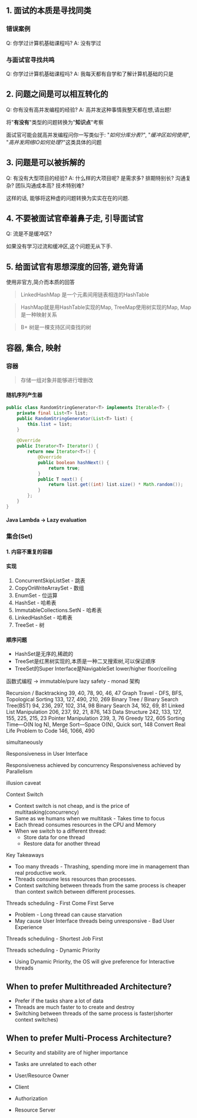 ## 1. 面试的本质是寻找同类
### 错误案例
Q: 你学过计算机基础课程吗?
A: 没有学过
### 与面试官寻找共鸣
Q: 你学过计算机基础课程吗?
A: 我每天都有自学和了解计算机基础的只是

## 2. 问题之间是可以相互转化的
Q: 你有没有高并发编程的经验?
A: 高并发这种事情我整天都在想,请出题!

将"**有没有**"类型的问题转换为"**知识点**"考察

面试官可能会就高并发编程问你一写类似于: "_如何分库分表?_", "_缓冲区如何使用_", "_高并发网络IO如何处理?_"这类具体的问题

## 3. 问题是可以被拆解的
Q: 有没有大型项目的经验?
A: 什么样的大项目呢? 是需求多? 排期特别长? 沟通复杂? 团队沟通成本高? 技术特别难?

这样的话, 能够将这种虚的问题转换为实实在在的问题.

## 4. 不要被面试官牵着鼻子走, 引导面试官
Q: 流是不是缓冲区?

如果没有学习过流和缓冲区,这个问题无从下手.

## 5. 给面试官有思想深度的回答, 避免背诵
使用非官方,简介而本质的回答

> LinkedHashMap 是一个元素间用链表相连的HashTable

> HashMap就是用HashTable实现的Map, TreeMap使用树实现的Map, Map是一种映射关系

> B+ 树是一棵支持区间查找的树


## 容器, 集合, 映射
### 容器
> 存储一组对象并能够进行增删改
> 
#### 随机序列产生器
```java
public class RandomStringGenerator<T> implements Iterable<T> {
    private final List<T> list;
    public RandomStringGenerator(List<T> list) {
        this.list = list;
    }
    
    @Override
    public Iterator<T> Iterator() {
        return new Iterator<T>() {
            @Override
            public boolean hashNext() {
                return true;
            }
            public T next() {
                return list.get((int) list.size() * Math.random());
            }
        };
    }
}

```
#### Java Lambda -> Lazy evaluation
### 集合(Set)

#### 1. 内容不重复的容器
#### 实现
1. ConcurrentSkipListSet - 跳表
2. CopyOnWriteArraySet - 数组
3. EnumSet - 位运算
4. HashSet - 哈希表
5. ImmutableCollections.SetN - 哈希表
6. LinkedHashSet - 哈希表
7. TreeSet - 树

#### 顺序问题
- HashSet是无序的,稀疏的
- TreeSet是红黑树实现的,本质是一种二叉搜索树,可以保证顺序
- TreeSet的Super Interface是NavigableSet<T>
lower/higher
floor/ceiling

函数式编程 ->
immutable/pure
lazy
safety - monad 架构


Recursion / Backtracking
39, 40, 78, 90, 46, 47
Graph Travel - DFS, BFS, Topological Sorting
133, 127, 490, 210, 269
Binary Tree / Binary Search Tree(BST)
94, 236, 297, 102, 314, 98
Binary Search
34, 162, 69, 81
Linked List Manipulation
206, 237, 92, 21, 876, 143
Data Structure
242, 133, 127, 155, 225, 215, 23
Pointer Manipulation
239, 3, 76
Greedy
122, 605
Sorting
Time—O(N log N), Merge Sort—Space O(N), Quick sort, 148
Convert Real Life Problem to Code
146, 1066, 490

simultaneously

Responsiveness in User Interface

Responsiveness achieved by concurrency
Responsiveness achieved by Parallelism


illusion
caveat 


Context Switch

- Context switch is not cheap, and is the price of multitasking(concurrency)
- Same as we humans when we multitask - Takes time to focus
- Each thread consumes resources in the CPU and Memory
- When we switch to a different thread:
  - Store data for one thread
  - Restore data for another thread

Key Takeaways
- Too many threads - Thrashing, spending more ime in management than real productive work.
- Threads consume less resources than processes.
- Context switching between threads from the same process is cheaper than context switch between different processes.

Threads scheduling - First Come First Serve
- Problem - Long thread can cause starvation
- May cause User Interface threads being unresponsive - Bad User Experience
  
Threads scheduling - Shortest Job First

Threads scheduling - Dynamic Priority
- Using Dynamic Priority, the OS will give preference for Interactive threads

## When to prefer Multithreaded Architecture?
- Prefer if the tasks share a lot of data
- Threads are much faster to to create and destroy
- Switching between threads of the same process is faster(shorter context switches)

## When to prefer Multi-Process Architecture?
- Security and stability are of higher importance
- Tasks are unrelated to each other




- User/Resource Owner
- Client
- Authorization
- Resource Server
